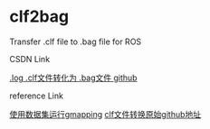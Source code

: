 # clf2bag

Transfer .clf file to .bag file for ROS

CSDN Link

[.log .clf文件转化为 .bag文件 github](https://blog.csdn.net/i_robots/article/details/107925921)

reference Link

[使用数据集运行gmapping](https://www.jianshu.com/p/74fea75554ba)
[clf文件转换原始github地址](https://gist.github.com/mintar/d6c0dbd3e9e5dd1b1af0441689607ed7)
